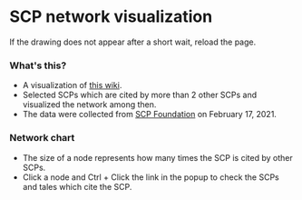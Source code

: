 # SCP network visualization

If the drawing does not appear after a short wait, reload the page.

### What's this?
- A visualization of [this wiki](https://iwasaki501.github.io/ternbusty/).
- Selected SCPs which are cited by more than 2 other SCPs and visualized the network among then.
- The data were collected from [SCP Foundation](https://scp-wiki.wikidot.com/) on February 17, 2021. 

### Network chart
- The size of a node represents how many times the SCP is cited by other SCPs.
- Click a node and Ctrl + Click the link in the popup to check the SCPs and tales which cite the SCP.

<div class="flourish-embed flourish-network" data-src="visualisation/5326575"><script src="https://public.flourish.studio/resources/embed.js"></script></div>
